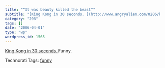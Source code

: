 ```yaml
---
title: "“It was beauty killed the beast”"
subtitle: "[King Kong in 30 seconds. ](http://www.angryalien.com/0206/kingkongbuns.asp)Funny."
category: "298"
tags: []
date: "2006-04-01"
type: "wp"
wordpress_id: 1565
---
```

[King Kong in 30 seconds. ](http://www.angryalien.com/0206/kingkongbuns.asp)Funny.

Technorati Tags: [funny](http://www.technorati.com/tag/funny)
